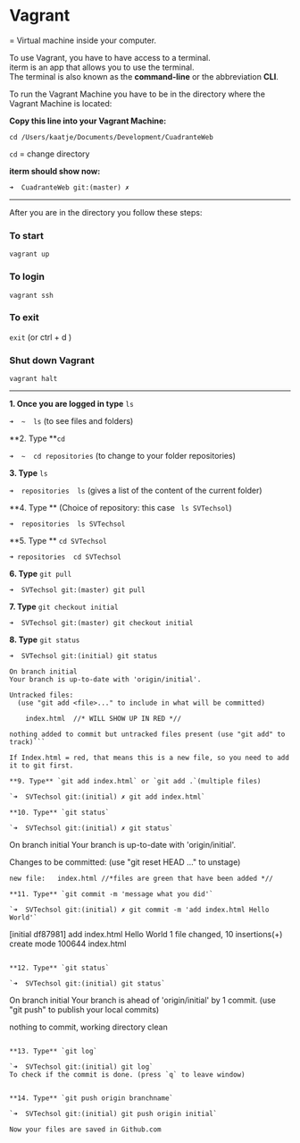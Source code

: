 # Vagrant

= Virtual machine inside your computer. 

To use Vagrant, you have to have access to a terminal.<br> iterm is an app that allows you to use the terminal.<br>
The terminal is also known as the **command-line** or the abbreviation **CLI**.

To run the Vagrant Machine you have to be in the directory where the Vagrant Machine is located:

**Copy this line into your Vagrant Machine:**

`cd /Users/kaatje/Documents/Development/CuadranteWeb`

`cd` = change directory

**iterm should show now:**

`➜  CuadranteWeb git:(master) ✗`

---

After you are in the directory you follow these steps: 

### To start

`vagrant up`


### To login 

`vagrant ssh`


### To exit

`exit` (or ctrl + d )

### Shut down Vagrant 

`vagrant halt`

---

**1. Once you are logged in type** `ls` 

`➜  ~  ls`
(to see files and folders)

**2. Type **`cd`

`➜  ~  cd repositories` (to change to your folder repositories)

**3. Type** `ls`

`➜  repositories  ls` (gives a list of the content of the current folder)

**4. Type ** (Choice of repository: this case ` ls SVTechsol`)

`➜  repositories  ls SVTechsol`

**5. Type ** `cd SVTechsol`

`➜ repositories  cd SVTechsol`

**6. Type** `git pull`

`➜  SVTechsol git:(master) git pull`

**7. Type** `git checkout initial`

`➜  SVTechsol git:(master) git checkout initial`

**8. Type** `git status`

`➜  SVTechsol git:(initial) git status`

```
On branch initial
Your branch is up-to-date with 'origin/initial'.

Untracked files:
  (use "git add <file>..." to include in what will be committed)

	index.html  //* WILL SHOW UP IN RED *//

nothing added to commit but untracked files present (use "git add" to track)```

If Index.html = red, that means this is a new file, so you need to add it to git first. 

**9. Type** `git add index.html` or `git add .`(multiple files)

`➜  SVTechsol git:(initial) ✗ git add index.html`

**10. Type** `git status`

`➜  SVTechsol git:(initial) ✗ git status`

```
On branch initial
Your branch is up-to-date with 'origin/initial'.

Changes to be committed:
  (use "git reset HEAD <file>..." to unstage)

	new file:   index.html //*files are green that have been added *//
```
**11. Type** `git commit -m 'message what you did'`

`➜  SVTechsol git:(initial) ✗ git commit -m 'add index.html Hello World'`

```
[initial df87981] add index.html Hello World
 1 file changed, 10 insertions(+)
 create mode 100644 index.html
 ```

**12. Type** `git status`

`➜  SVTechsol git:(initial) git status`

```
On branch initial
Your branch is ahead of 'origin/initial' by 1 commit.
  (use "git push" to publish your local commits)

nothing to commit, working directory clean
```

**13. Type** `git log`

`➜  SVTechsol git:(initial) git log`
To check if the commit is done. (press `q` to leave window) 


**14. Type** `git push origin branchname`

`➜  SVTechsol git:(initial) git push origin initial`

Now your files are saved in Github.com


